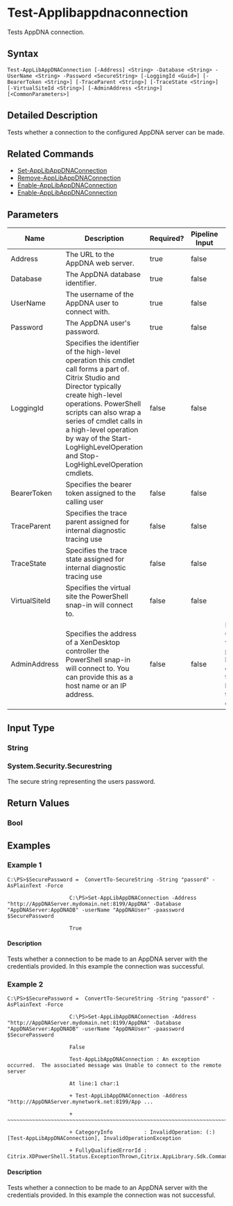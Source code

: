 ﻿
# Test-Applibappdnaconnection
Tests AppDNA connection.
## Syntax

```
Test-AppLibAppDNAConnection [-Address] <String> -Database <String> -UserName <String> -Password <SecureString> [-LoggingId <Guid>] [-BearerToken <String>] [-TraceParent <String>] [-TraceState <String>] [-VirtualSiteId <String>] [-AdminAddress <String>] [<CommonParameters>]
```

## Detailed Description
Tests whether a connection to the configured AppDNA server can be made.


## Related Commands

* [Set-AppLibAppDNAConnection](../Set-AppLibAppDNAConnection/)
* [Remove-AppLibAppDNAConnection](../Remove-AppLibAppDNAConnection/)
* [Enable-AppLibAppDNAConnection](../Enable-AppLibAppDNAConnection/)
* [Enable-AppLibAppDNAConnection](../Enable-AppLibAppDNAConnection/)
## Parameters
| Name   | Description | Required? | Pipeline Input | Default Value |
| --- | --- | --- | --- | --- |
| Address | The URL to the AppDNA web server. | true | false |  |
| Database | The AppDNA database identifier. | true | false |  |
| UserName | The username of the AppDNA user to connect with. | true | false |  |
| Password | The AppDNA user's password. | true | false |  |
| LoggingId | Specifies the identifier of the high-level operation this cmdlet call forms a part of. Citrix Studio and Director typically create high-level operations. PowerShell scripts can also wrap a series of cmdlet calls in a high-level operation by way of the Start-LogHighLevelOperation and Stop-LogHighLevelOperation cmdlets. | false | false |  |
| BearerToken | Specifies the bearer token assigned to the calling user | false | false |  |
| TraceParent | Specifies the trace parent assigned for internal diagnostic tracing use | false | false |  |
| TraceState | Specifies the trace state assigned for internal diagnostic tracing use | false | false |  |
| VirtualSiteId | Specifies the virtual site the PowerShell snap-in will connect to. | false | false |  |
| AdminAddress | Specifies the address of a XenDesktop controller the PowerShell snap-in will connect to. You can provide this as a host name or an IP address. | false | false | Localhost. Once a value is provided by any cmdlet, this value becomes the default. |

## Input Type

### String

### System.Security.Securestring
The secure string representing the users password.
## Return Values

### Bool

## Examples

### Example 1

```
C:\PS>$SecurePassword =  ConvertTo-SecureString -String "passord" -AsPlainText -Force  
  
                    C:\PS>Set-AppLibAppDNAConnection -Address "http://AppDNAServer.mydomain.net:8199/AppDNA" -Database "AppDNAServer:AppDNADB" -userName "AppDNAUser" -paassword $SecurePassword  
  
                    True
```

#### Description
Tests whether a connection to be made to an AppDNA server with the credentials provided. In this example the connection was successful.
### Example 2

```
C:\PS>$SecurePassword =  ConvertTo-SecureString -String "passord" -AsPlainText -Force  
  
                    C:\PS>Set-AppLibAppDNAConnection -Address "http://AppDNAServer.mydomain.net:8199/AppDNA" -Database "AppDNAServer:AppDNADB" -userName "AppDNAUser" -paassword $SecurePassword  
  
                    False  
  
                    Test-AppLibAppDNAConnection : An exception occurred.  The associated message was Unable to connect to the remote server  
  
                    At line:1 char:1  
  
                    + Test-AppLibAppDNAConnection -Address "http://AppDNAServer.mynetwork.net:8199/App ...  
  
                    + ~~~~~~~~~~~~~~~~~~~~~~~~~~~~~~~~~~~~~~~~~~~~~~~~~~~~~~~~~~~~~~~~~~~~~~~~~~~~~~~~  
  
                    + CategoryInfo          : InvalidOperation: (:) [Test-AppLibAppDNAConnection], InvalidOperationException  
  
                    + FullyQualifiedErrorId : Citrix.XDPowerShell.Status.ExceptionThrown,Citrix.AppLibrary.Sdk.Commands.TestAppLibAppDNAConnectionCommand
```

#### Description
Tests whether a connection to be made to an AppDNA server with the credentials provided. In this example the connection was not successful.
